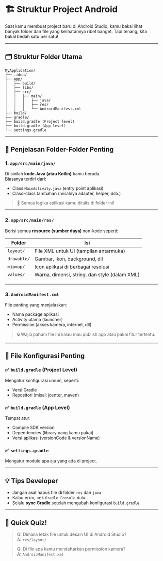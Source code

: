 # 🏗️ Struktur Project Android

Saat kamu membuat project baru di Android Studio, kamu bakal lihat banyak folder dan file yang kelihatannya ribet banget. Tapi tenang, kita bakal bedah satu per satu!

---

## 🗂️ Struktur Folder Utama

```
MyApplication/
├── .idea/
├── app/
│   ├── build/
│   ├── libs/
│   ├── src/
│   │   ├── main/
│   │   │   ├── java/
│   │   │   ├── res/
│   │   │   └── AndroidManifest.xml
├── build/
├── gradle/
├── build.gradle (Project level)
├── build.gradle (App level)
└── settings.gradle
```

---

## 📂 Penjelasan Folder-Folder Penting

### 1. `app/src/main/java/`

Di sinilah **kode Java (atau Kotlin)** kamu berada.  
Biasanya terdiri dari:
- Class `MainActivity.java` (entry point aplikasi)
- Class-class tambahan (misalnya adapter, helper, dsb.)

> 📌 Semua logika aplikasi kamu ditulis di folder ini!

---

### 2. `app/src/main/res/`

Berisi semua **resource (sumber daya)** non-kode seperti:

| Folder         | Isi                                                |
|----------------|-----------------------------------------------------|
| `layout/`      | File XML untuk UI (tampilan antarmuka)             |
| `drawable/`    | Gambar, ikon, background, dll                      |
| `mipmap/`      | Icon aplikasi di berbagai resolusi                 |
| `values/`      | Warna, dimensi, string, dan style (dalam XML)      |

---

### 3. `AndroidManifest.xml`

File penting yang menjelaskan:
- Nama package aplikasi
- Activity utama (launcher)
- Permission (akses kamera, internet, dll)

> 🔒 Wajib paham file ini kalau mau publish app atau pakai fitur tertentu.

---

## 📄 File Konfigurasi Penting

### ✅ `build.gradle` (Project Level)

Mengatur konfigurasi umum, seperti:
- Versi Gradle
- Repositori (misal: jcenter, maven)

### ✅ `build.gradle` (App Level)

Tempat atur:
- Compile SDK version
- Dependencies (library yang kamu pakai)
- Versi aplikasi (versionCode & versionName)

### ✅ `settings.gradle`

Mengatur module apa aja yang ada di project.

---

## 💡 Tips Developer

- Jangan asal hapus file di folder `res` dan `java`
- Kalau error, cek `Gradle Console` dulu
- Selalu **sync Gradle** setelah mengubah konfigurasi `build.gradle`

---

## 🧪 Quick Quiz!

> Q: Dimana letak file untuk desain UI di Android Studio?  
> A: `res/layout/`

> Q: Di file apa kamu mendaftarkan permission kamera?  
> A: `AndroidManifest.xml`
